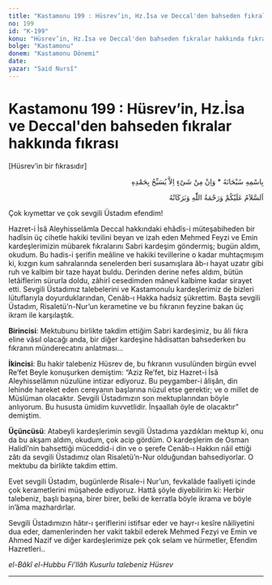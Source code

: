 ```yaml
---
title: "Kastamonu 199 : Hüsrev’in, Hz.İsa ve Deccal'den bahseden fıkralar hakkında fıkrası"
no: 199
id: "K-199"
konu: "Hüsrev’in, Hz.İsa ve Deccal'den bahseden fıkralar hakkında fıkrası"
bolge: "Kastamonu"
donem: "Kastamonu Dönemi"
date: 
yazar: "Said Nursî"
---
```


# Kastamonu 199 : Hüsrev’in, Hz.İsa ve Deccal'den bahseden fıkralar hakkında fıkrası

<p class="takdim">[Hüsrev’in bir fıkrasıdır]</p>

<p class="arabic" dir="rtl" title="Meal: “Subhân Allah’ın adıyla” * “Hiçbir şey yoktur ki O'nu hamd ile tesbih etmesin” [İsrâ 17:44]">بِاسْمِهِ سُبْحَانَهُ * وَاِنْ مِنْ شَىْءٍ اِلاَّ يُسَبِّحُ بِحَمْدِهِ</p>

<p class="arabic" dir="rtl" title="Meal: “Allah’ın selâmı, rahmeti ve bereketleri, üzerinize olsun.”">اَلسَّلاَمُ عَلَيْكُمْ وَرَحْمَةُ اللّٰهِ وَبَرَكَاتُهُ</p>

Çok kıymettar ve çok sevgili Üstadım efendim!

Hazret-i İsâ Aleyhisselâmla Deccal hakkındaki ehâdîs-i müteşabiheden bir hadîsin üç cihetle hakiki tevilini beyan ve izah eden Mehmed Feyzi ve Emin kardeşlerimizin mübarek fıkralarını Sabri kardeşim göndermiş; bugün aldım, okudum. Bu hadis-i şerifin meâline ve hakiki tevillerine o kadar muhtaçmışım ki, kızgın kum sahralarında senelerden beri susamışlara âb-ı hayat uzatır gibi ruh ve kalbim bir taze hayat buldu. Derinden derine nefes aldım, bütün letâiflerim sürurla doldu, zâhirî cesedimden mânevî kalbime kadar sirayet etti. Sevgili Üstadımız talebelerini ve Kastamonulu kardeşlerimiz de bizleri lütuflarıyla doyurduklarından, Cenâb-ı Hakka hadsiz şükrettim. Başta sevgili Üstadım, Risaletü’n-Nur’un kerametine ve bu fıkranın feyzine bakan üç ikram ile karşılaştık.

**Birincisi**: Mektubunu birlikte takdim ettiğim Sabri kardeşimiz, bu âli fıkra eline vâsıl olacağı anda, bir diğer kardeşine hâdisattan bahsederken bu fıkranın münderecatını anlatması...

**İkincisi**: Bu hakir talebeniz Hüsrev de, bu fıkranın vusulünden birgün evvel Re’fet Beyle konuşurken demiştim: “Aziz Re’fet, biz Hazret-i İsâ Aleyhisselâmın nüzulüne intizar ediyoruz. Bu peygamber-i âlişân, din lehinde hareket eden cereyanın başlarına nüzul etse gerektir; ve o millet de Müslüman olacaktır. Sevgili Üstadımızın son mektuplarından böyle anlıyorum. Bu hususta ümidim kuvvetlidir. İnşaallah öyle de olacaktır” demiştim.

**Üçüncüsü**: Atabeyli kardeşlerimin sevgili Üstadıma yazdıkları mektup ki, onu da bu akşam aldım, okudum, çok acip gördüm. O kardeşlerim de Osman Halidî’nin bahsettiği müceddid-i din ve o şerefe Cenâb-ı Hakkın nâil ettiği zâtı da sevgili Üstadımız olan Risaletü’n-Nur olduğundan bahsediyorlar. O mektubu da birlikte takdim ettim.

Evet sevgili Üstadım, bugünlerde Risale-i Nur’un, fevkalâde faaliyeti içinde çok kerametlerini müşahede ediyoruz. Hattâ şöyle diyebilirim ki: Herbir talebeniz, başlı başına, birer birer, belki de kerratla böyle ikrama ve böyle in’âma mazhardırlar.

Sevgili Üstadımızın hâtır-ı şeriflerini istifsar eder ve hayr-ı kesîre nâiliyetini dua eder, damenlerinden her vakit takbil ederek Mehmed Fezyi ve Emin ve Ahmed Nazif ve diğer kardeşlerimize pek çok selam ve hürmetler, Efendim Hazretleri..

*el-Bâkî el-Hubbu Fi’llâh*
*Kusurlu talebeniz*
*Hüsrev*

***
